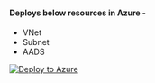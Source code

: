#### Deploys below resources in Azure - 
- VNet
- Subnet
- AADS

[![Deploy to Azure](https://aka.ms/deploytoazurebutton)](https://portal.azure.com/#create/Microsoft.Template/uri/https%3A%2F%2Fraw.githubusercontent.com%2Fsssd-dev%2Ffantastic-octo-pancake%2Fmaster%2Faads.json)